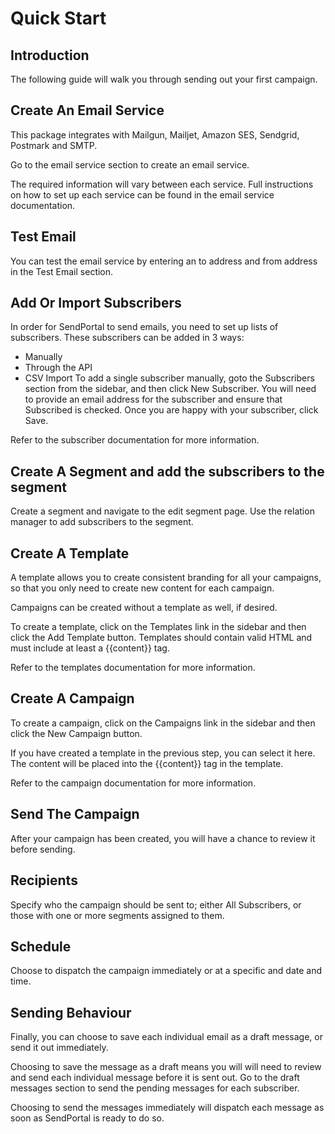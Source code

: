# Quick Start
## Introduction
The following guide will walk you through sending out your first campaign. 

## Create An Email Service
This package integrates with Mailgun, Mailjet, Amazon SES, Sendgrid, Postmark and SMTP.

Go to the email service section to create an email service.

The required information will vary between each service. Full instructions on how to set up each service can be found in the email service documentation.

## Test Email
You can test the email service by entering an to address and from address in the Test Email section.


## Add Or Import Subscribers
In order for SendPortal to send emails, you need to set up lists of subscribers. These subscribers can be added in 3 ways:

- Manually
- Through the API
- CSV Import
To add a single subscriber manually, goto the Subscribers section from the sidebar, and then click New Subscriber. You will need to provide an email address for the subscriber and ensure that Subscribed is checked. Once you are happy with your subscriber, click Save.

Refer to the subscriber documentation for more information.

## Create A Segment and add the subscribers to the segment
Create a segment and navigate to the edit segment page. Use the relation manager to add subscribers to the segment.

## Create A Template
A template allows you to create consistent branding for all your campaigns, so that you only need to create new content for each campaign.

Campaigns can be created without a template as well, if desired.

To create a template, click on the Templates link in the sidebar and then click the Add Template button. Templates should contain valid HTML and must include at least a {{content}} tag.

Refer to the templates documentation for more information.

## Create A Campaign
To create a campaign, click on the Campaigns link in the sidebar and then click the New Campaign button.

If you have created a template in the previous step, you can select it here. The content will be placed into the {{content}} tag in the template.

Refer to the campaign documentation for more information.

## Send The Campaign
After your campaign has been created, you will have a chance to review it before sending.

## Recipients
Specify who the campaign should be sent to; either All Subscribers, or those with one or more segments assigned to them.

## Schedule
Choose to dispatch the campaign immediately or at a specific and date and time.

## Sending Behaviour
Finally, you can choose to save each individual email as a draft message, or send it out immediately.

Choosing to save the message as a draft means you will will need to review and send each individual message before it is sent out. Go to the draft messages section to send the pending messages for each subscriber.

Choosing to send the messages immediately will dispatch each message as soon as SendPortal is ready to do so.



